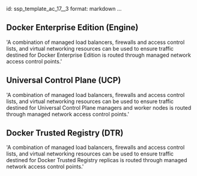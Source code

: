 id: ssp_template_ac_17__3
format: markdown
...
## Docker Enterprise Edition (Engine)

'A combination of managed load balancers, firewalls and access control
lists, and virtual networking resources can be used to ensure traffic
destined for Docker Enterprise Edition is routed through managed network access
control points.'
## Universal Control Plane (UCP)

'A combination of managed load balancers, firewalls and access control
lists, and virtual networking resources can be used to ensure traffic
destined for Universal Control Plane managers and worker nodes is
routed through managed network access control points.'
## Docker Trusted Registry (DTR)

'A combination of managed load balancers, firewalls and access control
lists, and virtual networking resources can be used to ensure traffic
destined for Docker Trusted Registry replicas is routed through
managed network access control points.'
